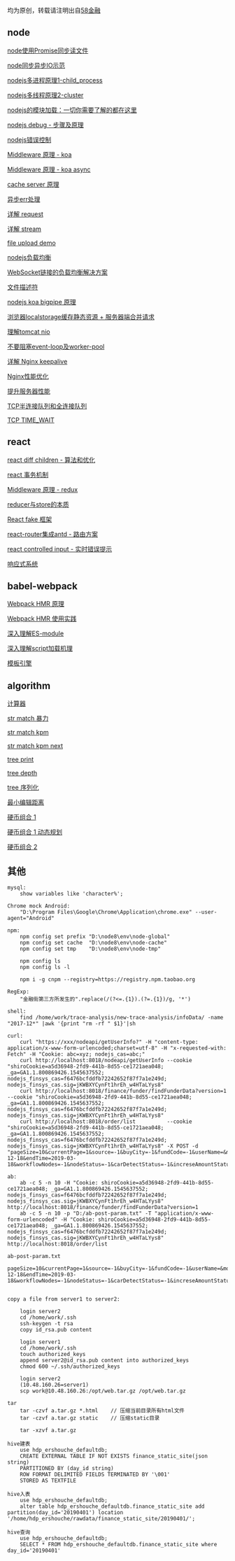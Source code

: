 
均为原创，转载请注明出自[58金融](https://github.com/jiajianrong)



## node

[node使用Promise同步读文件](https://github.com/jiajianrong/documents/blob/master/node/node使用Promise同步读文件.md)


[node同步异步IO示范](https://github.com/jiajianrong/documents/blob/master/node/node同步异步IO示范.md)


[nodejs多进程原理1-child_process](https://github.com/jiajianrong/documents/blob/master/node/nodejs多进程原理1-child_process.md)


[nodejs多线程原理2-cluster](https://github.com/jiajianrong/documents/blob/master/node/nodejs多线程原理2-cluster.md)


[nodejs的模块加载：一切你需要了解的都在这里](https://github.com/jiajianrong/documents/blob/master/node/nodejs的模块加载：一切你需要了解的都在这里.md)


[nodejs debug - 步骤及原理](https://github.com/jiajianrong/documents/blob/master/node/nodejs%20debug%20-%20步骤及原理.md)


[nodejs错误控制](https://github.com/jiajianrong/documents/blob/master/node/nodejs错误控制.md)


[Middleware 原理 - koa](https://github.com/jiajianrong/documents/blob/master/node/hoc-koa2.js)


[Middleware 原理 - koa async](https://github.com/jiajianrong/documents/blob/master/node/hoc-koa2-async.js)


[cache server 原理](https://github.com/jiajianrong/documents/blob/master/node/cache-server.js)


[异步err处理](https://github.com/jiajianrong/documents/blob/master/node/err-handle.js)


[详解 request](https://github.com/jiajianrong/documents/blob/master/node/详解request.md)


[详解 stream](https://github.com/jiajianrong/documents/blob/master/node/详解stream.md)


[file upload demo](https://github.com/jiajianrong/documents/blob/master/node/file-upload-demo.js)


[nodejs负载均衡](https://github.com/jiajianrong/documents/blob/master/node/nodejs负载均衡.md)


[WebSocket链接的负载均衡解决方案](https://github.com/jiajianrong/documents/blob/master/node/WebSocket链接的负载均衡解决方案.md)


[文件描述符](https://github.com/jiajianrong/documents/blob/master/node/文件描述符.md)


[nodejs koa bigpipe 原理](https://github.com/jiajianrong/koa_bigpipe_demo)


[浏览器localstorage缓存静态资源 + 服务器端合并请求](https://github.com/jiajianrong/localstorage_combo_demo)


[理解tomcat nio](https://github.com/jiajianrong/documents/blob/master/node/理解tomcat%20nio.md)


[不要阻塞event-loop及worker-pool](https://github.com/jiajianrong/documents/blob/master/node/不要阻塞event-loop及worker-pool.md)


[详解 Nginx keepalive](https://github.com/jiajianrong/documents/blob/master/node/Nginx-keepalive.md)


[Nginx性能优化](https://github.com/jiajianrong/documents/blob/master/node/Nginx性能优化.md)


[提升服务器性能](https://github.com/jiajianrong/documents/blob/master/node/提升服务器性能.md)


[TCP半连接队列和全连接队列](https://github.com/jiajianrong/documents/blob/master/node/tcp.md)

[TCP TIME_WAIT](https://github.com/jiajianrong/documents/blob/master/node/TIME_WAIT.md)



## react

[react diff children - 算法和优化](https://github.com/jiajianrong/documents/blob/master/react/react%20diff%20children%20-%20%E7%AE%97%E6%B3%95%E5%92%8C%E4%BC%98%E5%8C%96.md)


[react 事务机制](https://github.com/jiajianrong/documents/blob/master/react/react事务机制.md)


[Middleware 原理 - redux](https://github.com/jiajianrong/documents/blob/master/react/hoc-redux.js)


[reducer与store的本质](https://github.com/jiajianrong/documents/blob/master/react/reducer与store的本质.md)


[React fake 框架](https://github.com/jiajianrong/documents/blob/master/react/react-framework.js)


[react-router集成antd - 路由方案](https://github.com/jiajianrong/documents/blob/master/react/react-router%E9%9B%86%E6%88%90antd%20-%20%E8%B7%AF%E7%94%B1%E6%96%B9%E6%A1%88.md)


[react controlled input - 实时错误提示](https://github.com/jiajianrong/documents/blob/master/react/react%20controlled%20input%20-%20%E5%AE%9E%E6%97%B6%E9%94%99%E8%AF%AF%E6%8F%90%E7%A4%BA.md)


[响应式系统](https://github.com/jiajianrong/documents/blob/master/react/响应式系统.md)



## babel-webpack

[Webpack HMR 原理](https://github.com/jiajianrong/documents/blob/master/babel-webpack/Webpack-HMR.md)

[Webpack HMR 使用实践](https://github.com/jiajianrong/documents/blob/master/babel-webpack/Webpack-HMR-practise.md)

[深入理解ES-module](https://github.com/jiajianrong/documents/blob/master/babel-webpack/ES-module.md)

[深入理解script加载机理](https://github.com/jiajianrong/documents/blob/master/babel-webpack/深入理解script加载机理.md)

[模板引擎](https://github.com/jiajianrong/documents/blob/master/babel-webpack/template_engine.js)



## algorithm

[计算器](https://github.com/jiajianrong/documents/blob/master/algorithm/calculater.js)


[str match 暴力](https://github.com/jiajianrong/documents/blob/master/algorithm/str_match_bm.js)


[str match kpm](https://github.com/jiajianrong/documents/blob/master/algorithm/str_match_kmp.js)


[str match kpm next](https://github.com/jiajianrong/documents/blob/master/algorithm/str_match_kmp_next.js)


[tree print](https://github.com/jiajianrong/documents/blob/master/algorithm/tree_print.js)


[tree depth](https://github.com/jiajianrong/documents/blob/master/algorithm/tree_depth.js)


[tree 序列化](https://github.com/jiajianrong/documents/blob/master/algorithm/tree_serialize.js)


[最小编辑距离](https://github.com/jiajianrong/documents/blob/master/algorithm/edition_distince.js)


[硬币组合 1](https://github.com/jiajianrong/documents/blob/master/algorithm/coin_combination.js)


[硬币组合 1 动态规划](https://github.com/jiajianrong/documents/blob/master/algorithm/coin_combination_dp.js)


[硬币组合 2](https://github.com/jiajianrong/documents/blob/master/algorithm/coin_combination_2.js)




## 其他

    mysql:
        show variables like 'character%';
        
    Chrome mock Android:
        "D:\Program Files\Google\Chrome\Application\chrome.exe" --user-agent="Android"
    
    npm:
        npm config set prefix "D:\node8\env\node-global"
        npm config set cache  "D:\node8\env\node-cache"
        npm config set tmp    "D:\node8\env\node-tmp"
        
        npm config ls
        npm config ls -l
        
        npm i -g cnpm --registry=https://registry.npm.taobao.org
    
    RegExp:
        "金融街第三方所发生的".replace(/(?<=.{1}).(?=.{1})/g, '*')

    shell:
        find /home/work/trace-analysis/new-trace-analysis/infoData/ -name "2017-12*" |awk '{print "rm -rf " $1}'|sh

    curl:
        curl "https://xxx/nodeapi/getUserInfo?" -H "content-type: application/x-www-form-urlencoded;charset=utf-8" -H "x-requested-with: Fetch" -H "Cookie: abc=xyz; nodejs_cas=abc;"
        curl http://localhost:8018/nodeapi/getUserInfo --cookie "shiroCookie=a5d36948-2fd9-441b-8d55-ce1721aea048; _ga=GA1.1.800869426.1545637552; nodejs_finsys_cas=f6476bcfddfb72242652f87f7a1e249d; nodejs_finsys_cas.sig=jKWBXYCynFt1hrEh_w4HTaLYys8"
        curl http://localhost:8018/finance/funder/findFunderData?version=1 --cookie "shiroCookie=a5d36948-2fd9-441b-8d55-ce1721aea048; _ga=GA1.1.800869426.1545637552; nodejs_finsys_cas=f6476bcfddfb72242652f87f7a1e249d; nodejs_finsys_cas.sig=jKWBXYCynFt1hrEh_w4HTaLYys8"
        curl http://localhost:8018/order/list          --cookie "shiroCookie=a5d36948-2fd9-441b-8d55-ce1721aea048; _ga=GA1.1.800869426.1545637552; nodejs_finsys_cas=f6476bcfddfb72242652f87f7a1e249d; nodejs_finsys_cas.sig=jKWBXYCynFt1hrEh_w4HTaLYys8" -X POST -d "pageSize=10&currentPage=1&source=-1&buyCity=-1&fundCode=-1&userName=&mobile=&idCardNo=&saleDeparts=-1&saleName=&orderId=&orderType=-1&spCompanyId=-1&beginTime=2018-12-18&endTime=2019-03-18&workflowNodes=-1&nodeStatus=-1&carDetectStatus=-1&increseAmountStatus=-1&advanceLoan=-1&closeStatus=-1&saleDepart=-1"

    ab:
        ab -c 5 -n 10 -H "Cookie: shiroCookie=a5d36948-2fd9-441b-8d55-ce1721aea048; _ga=GA1.1.800869426.1545637552; nodejs_finsys_cas=f6476bcfddfb72242652f87f7a1e249d; nodejs_finsys_cas.sig=jKWBXYCynFt1hrEh_w4HTaLYys8" http://localhost:8018/finance/funder/findFunderData?version=1
        ab -c 5 -n 10 -p "D:/ab-post-param.txt" -T "application/x-www-form-urlencoded" -H "Cookie: shiroCookie=a5d36948-2fd9-441b-8d55-ce1721aea048; _ga=GA1.1.800869426.1545637552; nodejs_finsys_cas=f6476bcfddfb72242652f87f7a1e249d; nodejs_finsys_cas.sig=jKWBXYCynFt1hrEh_w4HTaLYys8"  http://localhost:8018/order/list

    ab-post-param.txt
        pageSize=10&currentPage=1&source=-1&buyCity=-1&fundCode=-1&userName=&mobile=&idCardNo=&saleDeparts=-1&saleName=&orderId=&orderType=-1&spCompanyId=-1&beginTime=2018-12-18&endTime=2019-03-18&workflowNodes=-1&nodeStatus=-1&carDetectStatus=-1&increseAmountStatus=-1&advanceLoan=-1&closeStatus=-1&saleDepart=-1


    copy a file from server1 to server2:

        login server2
        cd /home/work/.ssh
        ssh-keygen -t rsa
        copy id_rsa.pub content

        login server1
        cd /home/work/.ssh
        touch authorized_keys
        append server2@id_rsa.pub content into authorized_keys
        chmod 600 ~/.ssh/authorized_keys

        login server2
        (10.48.160.26=server1)
        scp work@10.48.160.26:/opt/web.tar.gz /opt/web.tar.gz

    tar
        tar -czvf a.tar.gz *.html    // 压缩当前目录所有html文件
        tar -czvf a.tar.gz static    // 压缩static目录
        
        tar -xzvf a.tar.gz

    hive建表
        use hdp_ershouche_defaultdb;
        CREATE EXTERNAL TABLE IF NOT EXISTS finance_static_site(json string)
        PARTITIONED BY (day_id string)
        ROW FORMAT DELIMITED FIELDS TERMINATED BY '\001'
        STORED AS TEXTFILE

    hive入表
        use hdp_ershouche_defaultdb;
        alter table hdp_ershouche_defaultdb.finance_static_site add partition(day_id='20190401') location '/home/hdp_ershouche/rawdata/finance_static_site/20190401/';

    hive查询
        use hdp_ershouche_defaultdb;
        SELECT * FROM hdp_ershouche_defaultdb.finance_static_site where day_id='20190401'
